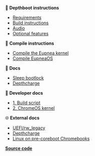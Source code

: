 📜 **Depthboot instructions**

- [Requirements](/setup-pages/requirements.md "Depthboot - Requirements")
- [Build instructions](/setup-pages/build-instructions.md "Eupnea - Build instructions")
- [Audio](/setup-pages/audio.md "Depthboot - Audio")
- [Optional features](/setup-pages/optional.md "Depthboot - Optional features")

🔨 **Compile instructions**

- [Compile the Eupnea kernel](/build-pages/build-kernel.md "Eupnea - Compile kernel")
- [Compile EupneaOS](/build-pages/build-eupneaos.md "EupneaOS - Compile EupneaOS")

📖 **Docs**

- [Sleep bootlock](/pages/bootlock.md "Eupnea - Bootlock")
- [Depthcharge](/pages/depthcharge.md "Eupnea - Depthcharge")

📖 **Developer docs**

- [1. Build script](/dev-pages/build-script.md  "Eupnea - 1. Build script")
- [2. ChromeOS kernel](/dev-pages/kernel.md  "Eupnea - 2. Kernel")

🌐 **External docs**

- [UEFI/rw_legacy](https://mrchromebox.tech/#bootmodes)
- [Depthcharge](https://libreboot.org/docs/depthcharge/)
- [Linux on pre-coreboot Chromebooks](https://github.com/nh2/chrubuntu-anyos)

**[Source code](https://github.com/eupnea-linux/eupnea-builder)**  
